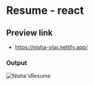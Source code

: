 # Resume - react

## Preview link
- https://nisha-vijai.netlify.app/

### Output
![Nisha'sResume](https://github.com/NishaVijai/Resume-master/assets/26595961/f56afd51-c6d5-4c56-bb63-2b005f0f47ca)
